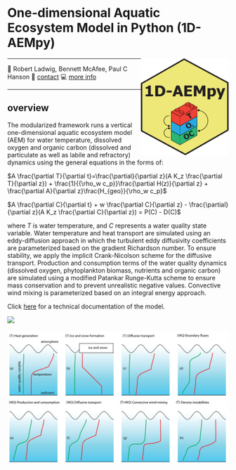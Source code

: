 # One-dimensional Aquatic Ecosystem Model in Python (1D-AEMpy)
<a href="url"><img src="figures/1D-AEMpy_block.png" align="right" height="220" width="200" ></a>

-----

:busts_in_silhouette: Robert Ladwig, Bennett McAfee, Paul C Hanson
:email: [contact](mailto:ladwigjena@gmail.com)
:computer: [more info](https://www.robert-ladwig.com)

-----


## overview
The modularized framework runs a vertical one-dimensional aquatic ecosystem model (AEM) for water temperature, dissolved oxygen and organic carbon (dissolved and particulate as well as labile and refractory) dynamics using the general equations in the forms of:

$A \frac{\partial T}{\partial t}=\frac{\partial}{\partial z}(A K_z \frac{\partial T}{\partial z}) + \frac{1}{{\rho_w c_p}}\frac{\partial H(z)}{\partial z}  + \frac{\partial A}{\partial z}\frac{H_{geo}}{\rho_w c_p}$

$A \frac{\partial C}{\partial t} + w \frac{\partial C}{\partial z} - \frac{\partial}{\partial z}(A K_z \frac{\partial C}{\partial z}) = P(C) - D(C)$

where $T$ is water temperature, and $C$ represents a water quality state variable. Water temperature and heat transport are simulated using an eddy-diffusion approach in which the turbulent eddy diffusivity coefficients are parameterized based on the gradient Richardson number. To ensure stability, we apply the implicit Crank-Nicolson scheme for the diffusive transport. Production and consumption terms of the water quality dynamics (dissolved oxygen, phytoplankton biomass, nutrients and organic carbon) are simulated using a modified Patankar Runge-Kutta scheme to ensure mass conservation and to prevent unrealistic negative values. Convective wind mixing is parameterized based on an integral energy approach.

Click [here](https://github.com/robertladwig/1D-AEMpy/blob/waterquality/documentation/1daempy_technical_documentation.pdf) for a technical documentation of the model. 

![](figures/conceptual_model.png)<!-- -->

![](figures/processes.png)<!-- -->
